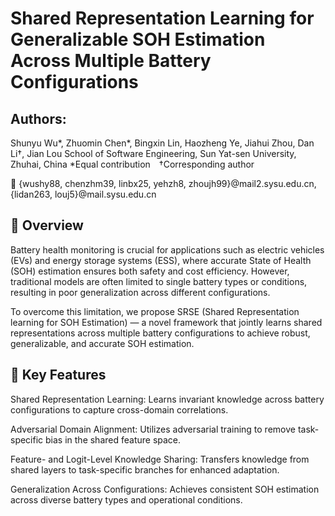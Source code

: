 # Shared Representation Learning for Generalizable SOH Estimation Across Multiple Battery Configurations 

## Authors:

Shunyu Wu*, Zhuomin Chen*, Bingxin Lin, Haozheng Ye, Jiahui Zhou, Dan Li†, Jian Lou
School of Software Engineering, Sun Yat-sen University, Zhuhai, China
*Equal contribution †Corresponding author

📧 {wushy88, chenzhm39, linbx25, yehzh8, zhoujh99}@mail2.sysu.edu.cn, {lidan263, louj5}@mail.sysu.edu.cn

## 🧩 Overview

Battery health monitoring is crucial for applications such as electric vehicles (EVs) and energy storage systems (ESS), where accurate State of Health (SOH) estimation ensures both safety and cost efficiency.
However, traditional models are often limited to single battery types or conditions, resulting in poor generalization across different configurations.

To overcome this limitation, we propose SRSE (Shared Representation learning for SOH Estimation) — a novel framework that jointly learns shared representations across multiple battery configurations to achieve robust, generalizable, and accurate SOH estimation.

## 🚀 Key Features

Shared Representation Learning:
Learns invariant knowledge across battery configurations to capture cross-domain correlations.

Adversarial Domain Alignment:
Utilizes adversarial training to remove task-specific bias in the shared feature space.

Feature- and Logit-Level Knowledge Sharing:
Transfers knowledge from shared layers to task-specific branches for enhanced adaptation.

Generalization Across Configurations:
Achieves consistent SOH estimation across diverse battery types and operational conditions.
